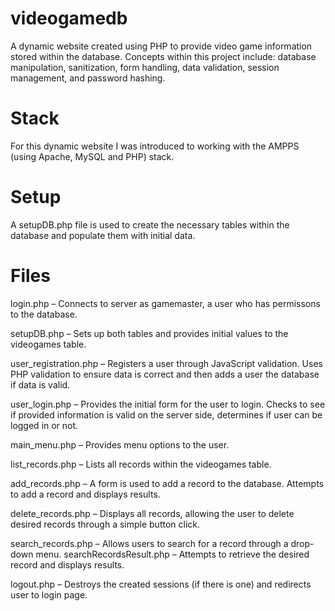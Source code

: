 # videogamedb
A dynamic website created using PHP to provide video game information stored within the database. Concepts within this project include: database manipulation, sanitization, form handling, data validation, session management, and password hashing.

# Stack
For this dynamic website I was introduced to working with the AMPPS (using Apache, MySQL and PHP) stack.

# Setup
A setupDB.php file is used to create the necessary tables within the database and populate them with initial data.

# Files
login.php – Connects to server as gamemaster, a user who has permissons to the database.

setupDB.php – Sets up both tables and provides initial values to the videogames table.

user_registration.php – Registers a user through JavaScript validation. Uses PHP validation to ensure data is correct and then adds a user the database if data is valid.

user_login.php – Provides the initial form for the user to login. Checks to see if provided information is valid on the server side, determines if user can be logged in or not.

main_menu.php – Provides menu options to the user.

list_records.php – Lists all records within the videogames table.

add_records.php – A form is used to add a record to the database. Attempts to add a record and displays results.

delete_records.php – Displays all records, allowing the user to delete desired records through a simple button click.

search_records.php – Allows users to search for a record through a drop-down menu.
searchRecordsResult.php – Attempts to retrieve the desired record and displays results.

logout.php – Destroys the created sessions (if there is one) and redirects user to login page.
